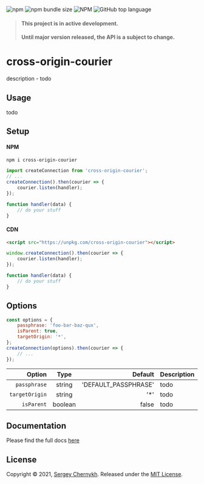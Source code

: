 ![npm](https://img.shields.io/npm/v/cross-origin-courier)
![npm bundle size](https://img.shields.io/bundlephobia/minzip/cross-origin-courier)
![NPM](https://img.shields.io/npm/l/cross-origin-courier)
![GitHub top language](https://img.shields.io/github/languages/top/serglider/CrossOriginCourier)

> #### This project is in active development.
>
> #### Until major version released, the API is a subject to change.

# cross-origin-courier

description - todo

## Usage

todo

## Setup

#### NPM

```bash
npm i cross-origin-courier
```

```js
import createConnection from 'cross-origin-courier';
// ...
createConnection().then(courier => {
    courier.listen(handler);
});

function handler(data) {
    // do your stuff
}
```

#### CDN

```html
<script src="https://unpkg.com/cross-origin-courier"></script>
```

```js
window.createConnection().then(courier => {
    courier.listen(handler);
});

function handler(data) {
    // do your stuff
}
```

## Options

```js
const options = {
    passphrase: 'foo-bar-baz-qux',
    isParent: true,
    targetOrigin: '*',
};
createConnection(options).then(courier => {
    // ...
});
```

|         Option |  Type   |              Default | Description |
| -------------: | :-----: | -------------------: | :---------- |
|   `passphrase` | string  | 'DEFAULT_PASSPHRASE' | todo        |
| `targetOrigin` | string  |                 '\*' | todo        |
|     `isParent` | boolean |                false | todo        |

## Documentation

Please find the full docs [here](https://serglider.github.io/CrossOriginCourier/)

## License

Copyright © 2021, [Sergey Chernykh](https://github.com/serglider). Released under the [MIT License](LICENSE).
